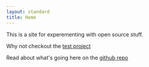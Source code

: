 ```yaml
---
layout: standard
title: Home
---
```


This is a site for experementing with open source stuff.

Why not checkout the [test project](test_project.html)

Read about what's going here on the [github repo](//github.com/dhornbein/project-outline)